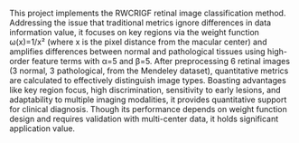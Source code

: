 This project implements the RWCRIGF retinal image classification method. Addressing the issue that traditional metrics ignore differences in data information value, it focuses on key regions via the weight function ω(x)=1/x² (where x is the pixel distance from the macular center) and amplifies differences between normal and pathological tissues using high-order feature terms with α=5 and β=5. After preprocessing 6 retinal images (3 normal, 3 pathological, from the Mendeley dataset), quantitative metrics are calculated to effectively distinguish image types. Boasting advantages like key region focus, high discrimination, sensitivity to early lesions, and adaptability to multiple imaging modalities, it provides quantitative support for clinical diagnosis. Though its performance depends on weight function design and requires validation with multi-center data, it holds significant application value.
